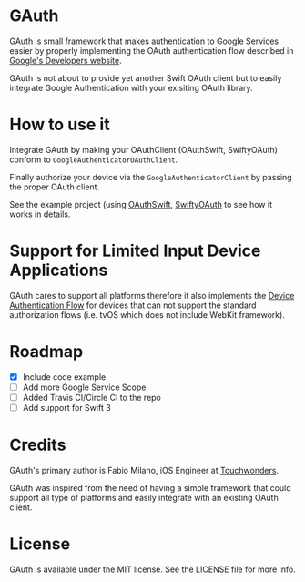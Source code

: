 # GAuth

GAuth is small framework that makes authentication to Google Services easier by properly implementing the OAuth authentication flow described in [Google's Developers website](https://developers.google.com/identity/protocols/OAuth2InstalledApp).

GAuth is not about to provide yet another Swift OAuth client but to easily integrate Google Authentication with your exisiting OAuth library. 

# How to use it

Integrate GAuth by making your OAuthClient (OAuthSwift, SwiftyOAuth) conform to `GoogleAuthenticatorOAuthClient`.

Finally authorize your device via the `GoogleAuthenticatorClient` by passing the proper OAuth client. 

See the example project (using [OAuthSwift](https://github.com/OAuthSwift/OAuthSwift), [SwiftyOAuth](https://github.com/delba/SwiftyOAuth) to see how it works in details.

# Support for Limited Input Device Applications

GAuth cares to support all platforms therefore it also implements the [Device Authentication Flow](https://tools.ietf.org/html/draft-ietf-oauth-v2-01#section-3.5.3) for devices that can not support the standard authorization flows (i.e. tvOS which does not include WebKit framework). 

# Roadmap

- [x] Include code example
- [ ] Add more Google Service Scope.
- [ ] Added Travis CI/Circle CI to the repo
- [ ] Add support for Swift 3

# Credits

GAuth's primary author is Fabio Milano, iOS Engineer at [Touchwonders](http://www.touchwonders.com).

GAuth was inspired from the need of having a simple framework that could support all type of platforms and easily integrate with an existing OAuth client.

# License

GAuth is available under the MIT license. See the LICENSE file for more info.